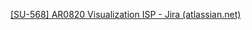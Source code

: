 [[SU-568] AR0820 Visualization ISP - Jira (atlassian.net)](https://torc.atlassian.net/browse/SU-568)

